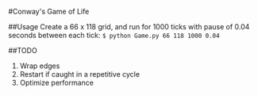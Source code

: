 #Conway's Game of Life

##Usage
Create a 66 x 118 grid, and run for 1000 ticks with pause of 0.04 seconds between each tick:
`$ python Game.py 66 118 1000 0.04`

##TODO
1. Wrap edges
2. Restart if caught in a repetitive cycle
3. Optimize performance
